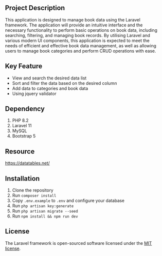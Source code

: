 ## Project Description

This application is designed to manage book data using the Laravel framework. The application will provide an intuitive interface and the necessary functionality to perform basic operations on book data, including searching, filtering, and managing book records. By utilising Laravel and various modern UI components, this application is expected to meet the needs of efficient and effective book data management, as well as allowing users to manage book categories and perform CRUD operations with ease.


## Key Feature

- View and search the desired data list
- Sort and filter the data based on the desired column
- Add data to categories and book data
- Using jquery validator

## Dependency

1. PHP 8.2
2. Laravel 11
3. MySQL
4. Bootstrap 5

## Resource

https://datatables.net/


## Installation

1. Clone the repository
2. Run `composer install`
3. Copy `.env.example` to `.env` and configure your database
4. Run `php artisan key:generate`
5. Run `php artisan migrate --seed`
6. Run `npm install && npm run dev`

## License

The Laravel framework is open-sourced software licensed under the [MIT license](https://opensource.org/licenses/MIT).
